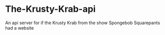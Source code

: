 # The-Krusty-Krab-api
An api server for if the Krusty Krab from the show Spongebob Squarepants had a website

